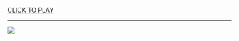 
<a href="https://premium76.site?title=run_2_unblocked_cool_math_games&ref=13M">CLICK TO PLAY</a></h3>
<hr>

<a href="https://premium76.site?title=run_2_unblocked_cool_math_games&ref=13M"><img src="https://clearcache.store/games.png"></a>


